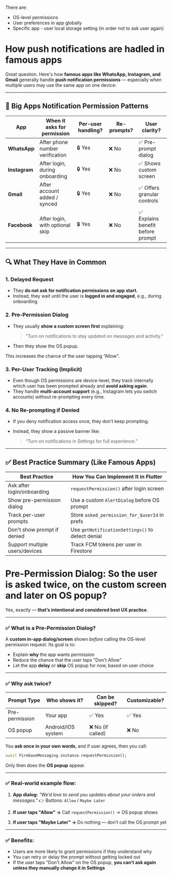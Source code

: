 There are:
- OS-level permissions
- User preferences in app globally
- Specific app - user local storage setting (in order not to ask user again)

# How push notifications are hadled in famous apps

Great question. Here's how **famous apps like WhatsApp, Instagram, and Gmail** generally handle **push notification permissions** — especially when multiple users may use the same app on one device:

---

## 📱 Big Apps Notification Permission Patterns

| App           | When it asks for permission     | Per-user handling? | Re-prompts? | User clarity?                    |
| ------------- | ------------------------------- | ------------------ | ----------- | -------------------------------- |
| **WhatsApp**  | After phone number verification | 🔒 Yes             | ❌ No        | ✅ Pre-prompt dialog              |
| **Instagram** | After login, during onboarding  | 🔒 Yes             | ❌ No        | ✅ Shows custom screen            |
| **Gmail**     | After account added / synced    | 🔒 Yes             | ❌ No        | ✅ Offers granular controls       |
| **Facebook**  | After login, with optional skip | 🔒 Yes             | ❌ No        | ✅ Explains benefit before prompt |

---

## 🔍 What They Have in Common

### 1. **Delayed Request**

* They **do not ask for notification permissions on app start.**
* Instead, they wait until the user is **logged in and engaged**, e.g., during onboarding.

### 2. **Pre-Permission Dialog**

* They usually **show a custom screen first** explaining:

  > "Turn on notifications to stay updated on messages and activity."

* Then they show the OS popup.

This increases the chance of the user tapping “Allow”.

### 3. **Per-User Tracking (Implicit)**

* Even though OS permissions are device-level, they track internally which user has been prompted already and **avoid asking again**.
* They handle **multi-account support** (e.g., Instagram lets you switch accounts) without re-prompting every time.

### 4. **No Re-prompting if Denied**

* If you deny notification access once, they don’t keep prompting.
* Instead, they show a passive banner like:

  > “Turn on notifications in Settings for full experience.”

---

## ✅ Best Practice Summary (Like Famous Apps)

| Best Practice                  | How You Can Implement It in Flutter              |
| ------------------------------ | ------------------------------------------------ |
| Ask after login/onboarding     | `requestPermission()` after login screen         |
| Show pre-permission dialog     | Use a custom `AlertDialog` before OS prompt      |
| Track per-user prompts         | Store `asked_permission_for_$userId` in prefs    |
| Don't show prompt if denied    | Use `getNotificationSettings()` to detect denial |
| Support multiple users/devices | Track FCM tokens per user in Firestore           |

# **Pre-Permission Dialog**: So the user is asked twice, on the custom screen and later on OS popup?

Yes, exactly — **that’s intentional and considered best UX practice**.

---

### ✅ What is a Pre-Permission Dialog?

A **custom in-app dialog/screen** shown *before* calling the OS-level permission request.
Its goal is to:

* Explain **why** the app wants permission
* Reduce the chance that the user taps "Don't Allow"
* Let the app **delay** or **skip** OS popup for now, based on user choice

---

### ✅ Why ask twice?

| Prompt Type    | Who shows it?      | Can be skipped?  | Customizable? |
| -------------- | ------------------ | ---------------- | ------------- |
| Pre-permission | Your app           | ✅ Yes            | ✅ Yes         |
| OS popup       | Android/iOS system | ❌ No (if called) | ❌ No          |

You **ask once in your own words**, and if user agrees, then you call:

```dart
await FirebaseMessaging.instance.requestPermission();
```

Only then does the **OS popup** appear.

---

### ✅ Real-world example flow:

1. **App dialog:**
   *"We’d love to send you updates about your orders and messages."*
   👉 Buttons: `Allow` / `Maybe Later`

2. **If user taps "Allow" →**
   Call `requestPermission()` → OS popup shows

3. **If user taps "Maybe Later" →**
   Do nothing — don’t call the OS prompt yet

---

### ✅ Benefits:

* Users are more likely to grant permissions if they understand why
* You can retry or delay the prompt without getting locked out
* If the user taps "Don't Allow" on the OS popup, **you can’t ask again unless they manually change it in Settings**
